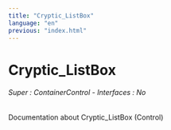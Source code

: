 ```yaml
---
title: "Cryptic_ListBox"
language: "en"
previous: "index.html"
---
```


# Cryptic_ListBox

###### Super : ContainerControl - Interfaces : No

Documentation about Cryptic_ListBox (Control)
